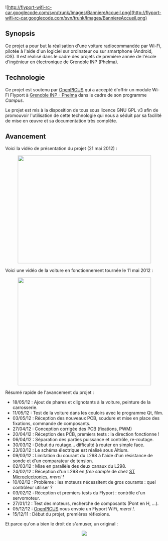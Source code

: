 ![http://flyport-wifi-rc-car.googlecode.com/svn/trunk/Images/BanniereAccueil.png](http://flyport-wifi-rc-car.googlecode.com/svn/trunk/Images/BanniereAccueil.png)

## Synopsis ##
Ce projet a pour but la réalisation d'une voiture radiocommandée par Wi-Fi, pilotée à l'aide d'un logiciel sur ordinateur ou sur smartphone (Android, iOS). Il est réalisé dans le cadre des projets de première année de l'école d'ingénieur en électronique de Grenoble INP (Phelma).

## Technologie ##
Ce projet est soutenu par [OpenPICUS](http://www.openpicus.com/) qui a accepté d'offrir un module Wi-Fi Flyport à [Grenoble INP - Phelma](http://phelma.grenoble-inp.fr/) dans le cadre de son programme _Campus_.

Le projet est mis à la disposition de tous sous licence GNU GPL v3 afin de promouvoir l'utilisation de cette technologie qui nous a séduit par sa facilité de mise en œuvre et sa documentation très complète.

## Avancement ##

Voici la vidéo de présentation du projet (21 mai 2012) :
<p align='center'><a href='http://www.youtube.com/watch?feature=player_embedded&v=WL9Aekzvu4w' target='_blank'><img src='http://img.youtube.com/vi/WL9Aekzvu4w/0.jpg' width='425' height=344 /></a></p>



Voici une vidéo de la voiture en fonctionnement tournée le 11 mai 2012 :
<p align='center'><a href='http://www.youtube.com/watch?feature=player_embedded&v=w978AtgAAow' target='_blank'><img src='http://img.youtube.com/vi/w978AtgAAow/0.jpg' width='425' height=344 /></a></p>

Résumé rapide de l'avancement du projet :
  * 18/05/12 : Ajout de phares et clignotants à la voiture, peinture de la carrosserie.
  * 11/05/12 : Test de la voiture dans les couloirs avec le programme Qt, film.
  * 03/05/12 : Réception des nouveaux PCB, soudure et mise en place des fixations, commande de composants.
  * 27/04/12 : Conception corrigée des PCB (fixations, PWM)
  * 20/04/12 : Réception des PCB, premiers tests : la direction fonctionne !
  * 06/04/12 : Séparation des parties puissance et contrôle, re-routage.
  * 30/03/12 : Début du routage… difficulté à router en simple face.
  * 23/03/12 : Le schéma électrique est réalisé sous Altium.
  * 09/03/12 : Limitation du courant du L298 à l'aide d'un résistance de sonde et d'un comparateur de tension.
  * 02/03/12 : Mise en parallèle des deux canaux du L298.
  * 24/02/12 : Réception d'un L298 en _free sample_ de chez [ST Microelectronics](http://www.st.com/), _merci !_
  * 10/02/12 : Problème : les moteurs nécessitent de gros courants : quel contrôleur utiliser ?
  * 03/02/12 : Réception et premiers tests du Flyport : contrôle d'un servomoteur.
  * 27/01/12 : Test des moteurs, recherche de composants (Pont en H, …).
  * 05/12/12 : [OpenPICUS](http://www.openpicus.com/) nous envoie un Flyport WiFi, _merci !_.
  * 15/12/11 : Début du projet, premières réflexions.

Et parce qu'on a bien le droit de s'amuser, un original :
<p align='center'><img src='http://flyport-wifi-rc-car.googlecode.com/svn/trunk/Images/ElectronicsFail.jpg' /></p>
